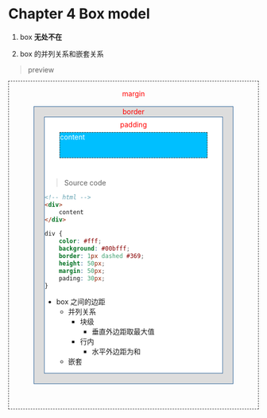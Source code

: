 # Chapter 4 Box model 

1. box **无处不在**

2. box 的并列关系和嵌套关系


> preview

<div style="border:1px dashed #333;">
    <div style="color:#f00; text-align:center; height:50px; line-height:50px;">margin</div>
    <div style="border:1px solid #369; margin:0 50px 50px; background: #ddd;">
        <div style="color:#f00; text-align:center; height:20px; line-height:20px;">border</div>
        <div style="border:1px solid #369; margin:0 20px 20px; background:#fff">
            <div style="color:#f00; text-align:center; height:30px; line-height:30px;">padding</div>
            <div style="height:50px; color:#333; border:1px dashed #333; margin:0 30px 10px; background:#00bfff; color: #fff">
                content
            </div>
<br>

> Source code

```html
<!-- html -->
<div>
    content
</div>    
```

```css
div {
    color: #fff;
    background: #00bfff;
    border: 1px dashed #369;
    height: 50px;
    margin: 50px;
    pading: 30px;
}
```

- box 之间的边距
  - 并列关系 
    - 块级
      - 垂直外边距取最大值
    - 行内
      - 水平外边距为和
  - 嵌套
